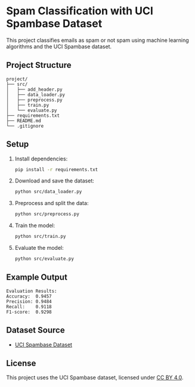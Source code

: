 # Spam Classification with UCI Spambase Dataset

This project classifies emails as spam or not spam using machine learning algorithms and the UCI Spambase dataset.

## Project Structure

```
project/
├── src/
│   ├── add_header.py
│   ├── data_loader.py
│   ├── preprocess.py
│   ├── train.py
│   └── evaluate.py
├── requirements.txt
├── README.md
└── .gitignore
```

## Setup

1. Install dependencies:
   ```bash
   pip install -r requirements.txt
   ```
2. Download and save the dataset:
   ```bash
   python src/data_loader.py
   ```
3. Preprocess and split the data:
   ```bash
   python src/preprocess.py
   ```
4. Train the model:
   ```bash
   python src/train.py
   ```
5. Evaluate the model:
   ```bash
   python src/evaluate.py
   ```

## Example Output

```
Evaluation Results:
Accuracy:  0.9457
Precision: 0.9484
Recall:    0.9118
F1-score:  0.9298
```

## Dataset Source
- [UCI Spambase Dataset](https://archive.ics.uci.edu/dataset/94/spambase)

## License
This project uses the UCI Spambase dataset, licensed under [CC BY 4.0](https://creativecommons.org/licenses/by/4.0/).
